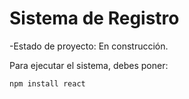 <h1>Sistema de Registro</h1>
-Estado de proyecto: En construcción.

Para ejecutar el sistema, debes poner:

```npm install react```
